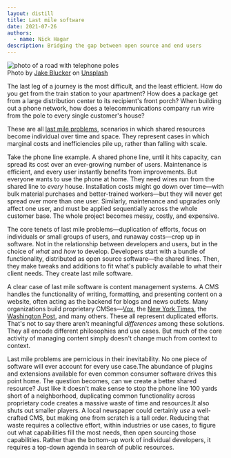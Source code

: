 ```yaml
---
layout: distill
title: Last mile software
date: 2021-07-26
authors:
  - name: Nick Hagar
description: Bridging the gap between open source and end users
---
```

<div class="row">
    <div class="col-sm mt-3 mt-md-0">
        <img class="img-fluid rounded z-depth-1" src="{{ '/assets/img/lastmile.jpg' | relative_url }}" alt="photo of a road with telephone poles"/>
    </div>
</div>
<div class="caption">
    Photo by <a href="https://unsplash.com/@jakeblucker?utm_source=unsplash&utm_medium=referral&utm_content=creditCopyText">Jake Blucker</a> on <a href="https://unsplash.com/s/photos/telephone-wire?utm_source=unsplash&utm_medium=referral&utm_content=creditCopyText">Unsplash</a>
</div>

The last leg of a journey is the most difficult, and the least efficient. How do you get from the train station to your apartment? How does a package get from a large distribution center to its recipient's front porch? When building out a phone network, how does a telecommunications company run wire from the pole to every single customer's house?

These are all [last mile problems](https://en.wikipedia.org/wiki/Last_mile_(transportation)), scenarios in which shared resources become individual over time and space. They represent cases in which marginal costs and inefficiencies pile up, rather than falling with scale.

Take the phone line example. A shared phone line, until it hits capacity, can spread its cost over an ever-growing number of users. Maintenance is efficient, and every user instantly benefits from improvements. But everyone wants to use the phone at home. They need wires run from the shared line to *every* house. Installation costs might go down over time—with bulk material purchases and better-trained workers—but they will never get spread over more than one user. Similarly, maintenance and upgrades only affect one user, and must be applied sequentially across the whole customer base. The whole project becomes messy, costly, and expensive.

The core tenets of last mile problems—duplication of efforts, focus on individuals or small groups of users, and runaway costs—crop up in software. Not in the relationship between developers and users, but in the choice of *what* and *how* to develop. Developers start with a bundle of functionality, distributed as open source software—the shared lines. Then, they make tweaks and additions to fit what's publicly available to what their client needs. They create last mile software.

A clear case of last mile software is content management systems. A CMS handles the functionality of writing, formatting, and presenting content on a website, often acting as the backend for blogs and news outlets. Many organizations build proprietary CMSes—[Vox](https://getchorus.voxmedia.com/), the [New York Times](https://medium.com/r?url=https%3A%2F%2Fopen.nytimes.com%2Fbuilding-a-text-editor-for-a-digital-first-newsroom-f1cb8367fc21), the [Washington Post](https://www.arcxp.com/), and many others. These all represent duplicated efforts. That's not to say there aren't meaningful *differences* among these solutions. They all encode different philosophies and use cases. But much of the core activity of managing content simply doesn't change much from context to context.

Last mile problems are pernicious in their inevitability. No one piece of software will ever account for every use case.<d-footnote>The abundance of plugins and extensions available for even common consumer software drives this point home.</d-footnote> The question becomes, can we create a better shared resource? Just like it doesn't make sense to stop the phone line 100 yards short of a neighborhood, duplicating common functionality across proprietary code creates a massive waste of time and resources.<d-footnote>It also shuts out smaller players. A local newspaper could certainly *use* a well-crafted CMS, but making one from scratch is a tall order.</d-footnote> Reducing that waste requires a collective effort, within industries or use cases, to figure out what capabilities fill the most needs, then open sourcing those capabilities. Rather than the bottom-up work of individual developers, it requires a top-down agenda in search of public resources.
